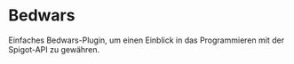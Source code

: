 # Bedwars
Einfaches Bedwars-Plugin, um einen Einblick in das Programmieren mit der Spigot-API zu gewähren.
